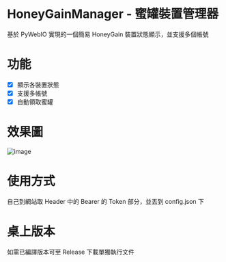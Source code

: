 # HoneyGainManager - 蜜罐裝置管理器
基於 PyWebIO 實現的一個簡易 HoneyGain 裝置狀態顯示，並支援多個帳號

# 功能
- [X] 顯示各裝置狀態
- [X] 支援多帳號
- [X] 自動領取蜜罐

# 效果圖
![image](https://user-images.githubusercontent.com/25722976/168449617-ec58c3df-04fa-4e9c-a7f0-a8a65bfcfa94.png)

# 使用方式
自己到網站取 Header 中的 Bearer 的 Token 部分，並丟到 config.json 下

# 桌上版本
如需已編譯版本可至 Release 下載單獨執行文件
